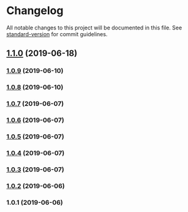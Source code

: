 # Changelog

All notable changes to this project will be documented in this file. See [standard-version](https://github.com/conventional-changelog/standard-version) for commit guidelines.

## [1.1.0](https://github.com/web-west/generate-soroban-training/compare/v1.0.9...v1.1.0) (2019-06-18)



### [1.0.9](https://github.com/web-west/generate-soroban-training/compare/v1.0.8...v1.0.9) (2019-06-10)



### [1.0.8](https://github.com/web-west/generate-soroban-training/compare/v1.0.7...v1.0.8) (2019-06-10)



### [1.0.7](https://github.com/web-west/generate-soroban-training/compare/v1.0.6...v1.0.7) (2019-06-07)



### [1.0.6](https://github.com/web-west/generate-soroban-training/compare/v1.0.5...v1.0.6) (2019-06-07)



### [1.0.5](https://github.com/web-west/generate-soroban-training/compare/v1.0.4...v1.0.5) (2019-06-07)



### [1.0.4](https://github.com/web-west/generate-soroban-training/compare/v1.0.3...v1.0.4) (2019-06-07)



### [1.0.3](https://github.com/web-west/generate-soroban-training/compare/v1.0.2...v1.0.3) (2019-06-07)



### [1.0.2](https://github.com/web-west/generate-soroban-training/compare/v1.0.1...v1.0.2) (2019-06-06)



### 1.0.1 (2019-06-06)
